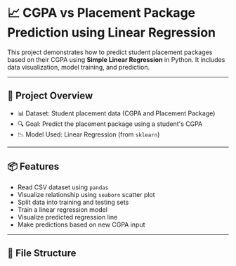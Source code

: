 # 📈 CGPA vs Placement Package Prediction using Linear Regression

This project demonstrates how to predict student placement packages based on their CGPA using **Simple Linear Regression** in Python. It includes data visualization, model training, and prediction.

---

## 🚀 Project Overview

- 📊 Dataset: Student placement data (CGPA and Placement Package)
- 🔍 Goal: Predict the placement package using a student's CGPA
- 📉 Model Used: Linear Regression (from `sklearn`)

---

## 📦 Features

- Read CSV dataset using `pandas`
- Visualize relationship using `seaborn` scatter plot
- Split data into training and testing sets
- Train a linear regression model
- Visualize predicted regression line
- Make predictions based on new CGPA input

---

## 📁 File Structure

